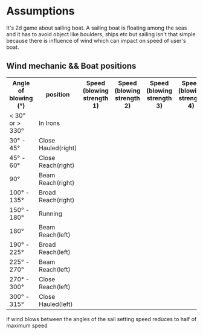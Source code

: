 # Assumptions
It's 2d game about sailing boat.
A sailing boat is floating among the seas and it has to avoid object like boulders, ships etc but sailing isn't that simple because there is influence of wind which can impact on speed of user's boat.
## Wind mechanic && Boat positions
<table>
  <tr>
    <th>Angle of blowing (°)</th>
    <th>position</th>
    <th>Speed (blowing strength 1)</th>
    <th>Speed (blowing strength 2)</th>
    <th>Speed (blowing strength 3)</th>
    <th>Speed (blowing strength 4)</th>
  </tr>
  <tr>
    <td>&lt; 30° or &gt; 330°</td>
    <td>In Irons</td>
    <td></td>
  </tr>
  <tr>
    <td>30° - 45°</td>
    <td>Close Hauled(right)</td>
    <td></td>
  </tr>
  <tr>
    <td>45° - 60°</td>
    <td>Close Reach(right)</td>
    <td></td>
  </tr>
  <tr>
    <td>90°</td>
    <td>Beam Reach(right)</td>
    <td></td>
  </tr>
  <tr>
    <td>100° - 135°</td>
    <td>Broad Reach(right)</td>
    <td></td>
  </tr>
  <tr>
    <td>150° - 180°</td>
    <td>Running</td>
    <td></td>
  </tr>
  <tr>
    <td>180°</td>
    <td>Beam Reach(left)</td>
    <td></td>
  </tr>
  <tr>
    <td>190° - 225°</td>
    <td>Broad Reach(left)</td>
    <td></td>
  </tr>
  <tr>
    <td>225° - 270°</td>
    <td>Beam Reach(left)</td>
    <td></td>
  </tr>
  <tr>
    <td>270° - 300°</td>
    <td>Close Reach(left)</td>
    <td></td>
  </tr>
  <tr>
    <td>300° - 315°</td>
    <td>Close Hauled(left)</td>
    <td></td>
  </tr>
</table>
if wind blows between the angles of the sail setting speed reduces to half of maximum speed

